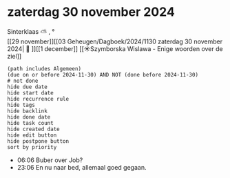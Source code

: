 # zaterdag 30 november 2024

Sinterklaas ⛅ , °<br>[[29 november]][[03 Geheugen/Dagboek/2024/1130 zaterdag 30 november 2024| 📓 ]][[1 december]]
[[☀️Szymborska Wislawa - Enige woorden over de ziel]]
```tasks
(path includes Algemeen)
(due on or before 2024-11-30) AND NOT (done before 2024-11-30)
# not done
hide due date
hide start date
hide recurrence rule
hide tags
hide backlink
hide done date
hide task count
hide created date
hide edit button
hide postpone button 
sort by priority 
```
- 06:06 Buber over Job? 
- 23:06 En nu naar bed, allemaal goed gegaan. 